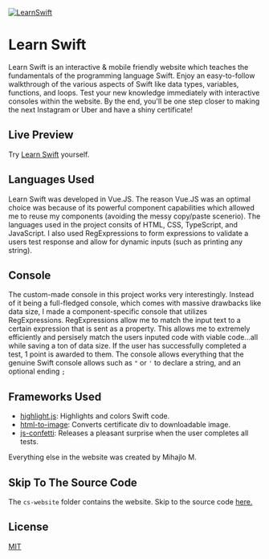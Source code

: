[![LearnSwift](https://i.imgur.com/Zl0oOug.png)](https://ics4u1-a2687.web.app)

# Learn Swift
Learn Swift is an interactive & mobile friendly website which teaches the fundamentals of the programming language Swift. Enjoy an easy-to-follow walkthrough of the various aspects of Swift like data types, variables, functions, and loops. Test your new knowledge immediately with interactive consoles within the website. By the end, you'll be one step closer to making the next Instagram or Uber and have a shiny certificate!

## Live Preview
Try [Learn Swift](https://ics4u1-a2687.web.app) yourself.

## Languages Used
Learn Swift was developed in Vue.JS. The reason Vue.JS was an optimal choice was because of its powerful component capabilities which allowed me to reuse my components (avoiding the messy copy/paste scenerio). The languages used in the project consits of HTML, CSS, TypeScript, and JavaScript. I also used RegExpressions to form expressions to validate a users test response and allow for dynamic inputs (such as printing any string).

## Console
The custom-made console in this project works very interestingly. Instead of it being a full-fledged console, which comes with massive drawbacks like data size, I made a component-specific console that utilizes RegExpressions. RegExpressions allow me to match the input text to a certain expression that is sent as a property. This allows me to extremely efficiently and persisely match the users inputed code with viable code...all while saving a ton of data size. If the user has successfully completed a test, 1 point is awarded to them. The console allows everything that the genuine Swift console allows such as ```"``` or ```'``` to declare a string, and an optional ending ```;```

## Frameworks Used
- [highlight.js](https://www.npmjs.com/package/highlight.js): Highlights and colors Swift code. 
- [html-to-image](https://www.npmjs.com/package/html-to-image): Converts certificate div to downloadable image.
- [js-confetti](https://www.npmjs.com/package/js-confetti): Releases a pleasant surprise when the user completes all tests.

Everything else in the website was created by Mihajlo M.

## Skip To The Source Code
The ```cs-website``` folder contains the website. Skip to the source code [here.](https://github.com/m-mitrovic/LearnSwift/tree/main/cs-website/src)

## License
[MIT](https://choosealicense.com/licenses/mit/)
